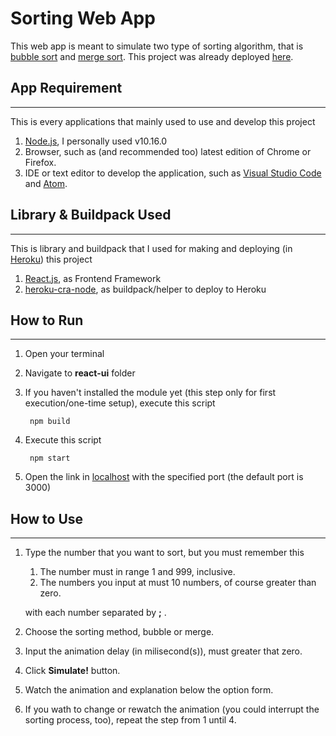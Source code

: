 # Sorting Web App

This web app is meant to simulate two type of sorting algorithm, that is [bubble sort](https://www.geeksforgeeks.org/bubble-sort/) and [merge sort](https://www.geeksforgeeks.org/merge-sort/). This project was already deployed [here](https://sort-web.herokuapp.com).

## App Requirement

---------
This is every applications that mainly used to use and develop this project

1. [Node.js](https://nodejs.org/en/), I personally used v10.16.0
2. Browser, such as (and recommended too) latest edition of Chrome or Firefox.
3. IDE or text editor to develop the application, such as [Visual Studio Code](https://code.visualstudio.com/) and [Atom](https://atom.io/).

## Library & Buildpack Used

---------
This is library and buildpack that I used for making and deploying (in [Heroku](https://heroku.com)) this project

1. [React.js](https://reactjs.org/), as Frontend Framework
2. [heroku-cra-node](https://github.com/mars/heroku-cra-node), as buildpack/helper to deploy to Heroku

## How to Run

---------

1. Open your terminal
2. Navigate to **react-ui** folder
3. If you haven't installed the module yet (this step only for first execution/one-time setup), execute this script

        npm build

4. Execute this script

        npm start

5. Open the link in [localhost](127.0.0.1:3000) with the specified port (the default port is 3000)

## How to Use

---------

1. Type the number that you want to sort, but you must remember this
   1. The number must in range 1 and 999, inclusive.
   2. The numbers you input at must 10 numbers, of course greater than zero.

   with each number separated by **;** .
2. Choose the sorting method, bubble or merge.
3. Input the animation delay (in milisecond(s)), must greater that zero.
4. Click **Simulate!** button.
5. Watch the animation and explanation below the option form.
6. If you wath to change or rewatch the animation (you could interrupt the sorting process, too), repeat the step from 1 until 4.
